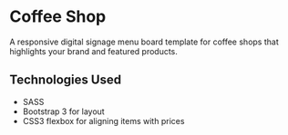 # Coffee Shop #

A responsive digital signage menu board template for coffee shops that highlights your brand and featured products.

## Technologies Used ##
* SASS
* Bootstrap 3 for layout
* CSS3 flexbox for aligning items with prices